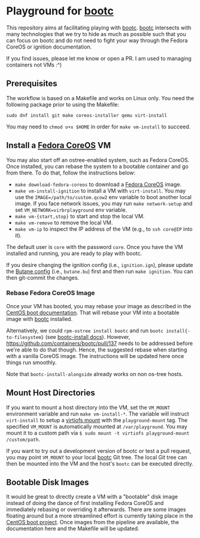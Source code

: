 # Playground for [bootc](https://containers.github.io/bootc/)

This repository aims at facilitating playing with [bootc](https://containers.github.io/bootc/).
[bootc](https://containers.github.io/bootc/) intersects with many technologies that we try to hide as much as possible such that you can focus on bootc and do not need to fight your way through the Fedora CoreOS or ignition documentation.

If you find issues, please let me know or open a PR.  I am used to managing containers not VMs :^)


## Prerequisites

The workflow is based on a Makefile and works on Linux only.
You need the following package prior to using the Makefile:

```
sudo dnf install git make coreos-installer qemu virt-install
```

You may need to `chmod o+x $HOME` in order for `make vm-install` to succeed.


## Install a [Fedora CoreOS](https://docs.fedoraproject.org/en-US/fedora-coreos/getting-started/) VM

You may also start off an ostree-enabled system, such as Fedora CoreOS.  Once installed, you can rebase the system to a bootable container and go from there.  To do that, follow the instructions below:

* `make download-fedora-coreos` to download a [Fedora CoreOS](https://docs.fedoraproject.org/en-US/fedora-coreos/getting-started/) image.
* `make vm-install-ignition` to install a VM with `virt-install`.  You may use the `IMAGE=/path/to/custom.qcow2` env variable to boot another local image.  If you face network issues, you may run `make network-setup` and set `VM_NETWORK=virbrplayground` env variable.
* `make vm-{start,stop}` to start and stop the local VM.
* `make vm-remove` to remove the local VM.
* `make vm-ip` to inspect the IP address of the VM (e.g., to `ssh core@IP` into it).

The default user is `core` with the password `core`.  Once you have the VM installed and running, you are ready to play with bootc.

If you desire changing the ignition config (i.e., `ignition.ign`), please update the [Butane config](https://coreos.github.io/butane/specs/) (i.e., `butane.bu`) first and then run `make ignition`.
You can then git-commit the changes.


### Rebase Fedora CoreOS Image

Once your VM has booted, you may rebase your image as described in the [CentOS boot documentation](https://github.com/CentOS/centos-boot/blob/main/docs/install.md).
That will rebase your VM into a bootable image with [bootc](https://containers.github.io/bootc/) installed.

Alternatively, we could `rpm-ostree install bootc` and run `bootc install{-to-filesystem}` (see [bootc-install docs](https://containers.github.io/bootc/install/#executing-bootc-install)).
However, https://github.com/containers/bootc/pull/137 needs to be addressed before we're able to do that though.  Hence, the suggested rebase when starting with a vanilla CoreOS image.
The instructions will be updated here once things run smoothly.

Note that `bootc-install-alongside` already works on non os-tree hosts.


## Mount Host Directories

If you want to mount a host directory into the VM, set the `VM_MOUNT` environment variable and run `make vm-install-*`.
The variable will instruct `virt-install` to setup a [virtiofs mount](https://libvirt.org/kbase/virtiofs.html) with the `playground-mount` tag.
The specified `VM_MOUNT` is automatically mounted at `/var/playground`.
You may mount it to a custom path via `$ sudo mount -t virtiofs playground-mount /custom/path`.

If you want to try out a development version of bootc or test a pull request, you may point `VM_MOUNT` to your local [bootc](https://github.com/containers/bootc) Git tree.
The local Git tree can then be mounted into the VM and the host's `bootc` can be executed directly.


## Bootable Disk Images

It would be great to directly create a VM with a "bootable" disk image instead of doing the dance of first installing Fedora CoreOS and immediately rebasing or overriding it afterwards.
There are some images floating around but a more streamlined effort is currently taking place in the [CentOS boot project](https://github.com/CentOS/centos-boot/blob/main/docs/install.md#todo-use-osbuild).
Once images from the pipeline are available, the documentation here and the Makefile will be updated.
